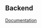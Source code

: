 ## Backend
[Documentation](https://github.com/meseven/react-redux-egitim-seti/tree/master/react-redux-movie-app/backend)


